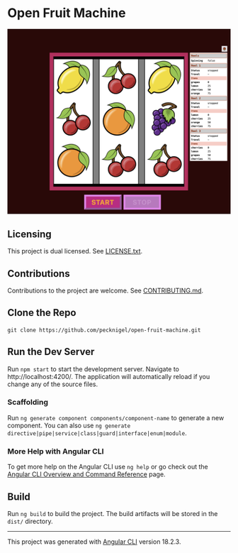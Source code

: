 # Open Fruit Machine

![Open Fruit Machine Runtime](runtime.png)

## Licensing

This project is dual licensed. See [LICENSE.txt](LICENSE.txt).

## Contributions

Contributions to the project are welcome. See [CONTRIBUTING.md](CONTRIBUTING.md).

## Clone the Repo

```
git clone https://github.com/pecknigel/open-fruit-machine.git
```

## Run the Dev Server

Run `npm start` to start the development server. Navigate to http://localhost:4200/. The application will automatically reload if you change any of the source files.

### Scaffolding

Run `ng generate component components/component-name` to generate a new component. You can also use `ng generate directive|pipe|service|class|guard|interface|enum|module`.

### More Help with Angular CLI

To get more help on the Angular CLI use `ng help` or go check out the [Angular CLI Overview and Command Reference](https://angular.dev/tools/cli) page.

## Build

Run `ng build` to build the project. The build artifacts will be stored in the `dist/` directory.

----

This project was generated with [Angular CLI](https://github.com/angular/angular-cli) version 18.2.3.
